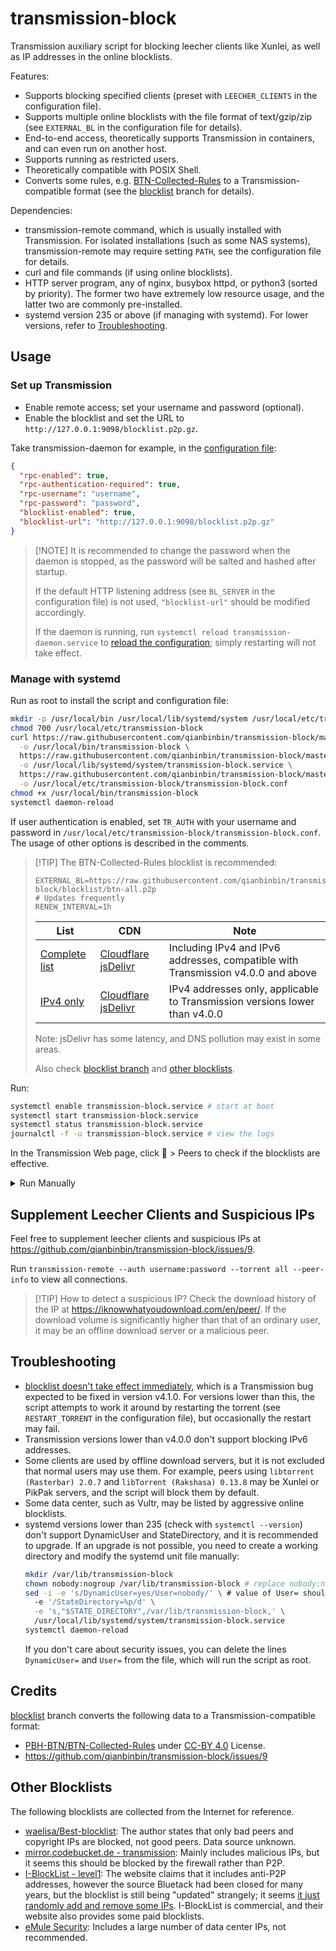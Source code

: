 # transmission-block

Transmission auxiliary script for blocking leecher clients like Xunlei,
as well as IP addresses in the online blocklists.

Features:

* Supports blocking specified clients
  (preset with `LEECHER_CLIENTS` in the configuration file).
* Supports multiple online blocklists with the file format of text/gzip/zip
  (see `EXTERNAL_BL` in the configuration file for details).
* End-to-end access, theoretically supports Transmission in containers,
  and can even run on another host.
* Supports running as restricted users.
* Theoretically compatible with POSIX Shell.
* Converts some rules, e.g. [BTN-Collected-Rules](https://github.com/PBH-BTN/BTN-Collected-Rules)
  to a Transmission-compatible format (see the
  [blocklist](https://github.com/qianbinbin/transmission-block/tree/blocklist)
  branch for details).

Dependencies:

* transmission-remote command, which is usually installed with Transmission.
  For isolated installations (such as some NAS systems),
  transmission-remote may require setting `PATH`,
  see the configuration file for details.
* curl and file commands (if using online blocklists).
* HTTP server program, any of nginx, busybox httpd, or python3 (sorted by priority).
  The former two have extremely low resource usage,
  and the latter two are commonly pre-installed.
* systemd version 235 or above (if managing with systemd).
  For lower versions, refer to [Troubleshooting](#troubleshooting).

## Usage

### Set up Transmission

* Enable remote access; set your username and password (optional).
* Enable the blocklist and set the URL to `http://127.0.0.1:9098/blocklist.p2p.gz`.

Take transmission-daemon for example, in the
[configuration file](https://github.com/transmission/transmission/blob/main/docs/Configuration-Files.md):

```json
{
  "rpc-enabled": true,
  "rpc-authentication-required": true,
  "rpc-username": "username",
  "rpc-password": "password",
  "blocklist-enabled": true,
  "blocklist-url": "http://127.0.0.1:9098/blocklist.p2p.gz"
}
```

> \[!NOTE]
> It is recommended to change the password when the daemon is stopped,
> as the password will be salted and hashed after startup.
>
> If the default HTTP listening address (see `BL_SERVER` in the configuration
> file) is not used, `"blocklist-url"` should be modified accordingly.
>
> If the daemon is running, run `systemctl reload transmission-daemon.service`
> to [reload the configuration](https://github.com/transmission/transmission/blob/main/docs/Editing-Configuration-Files.md#reload-settings);
> simply restarting will not take effect.

### Manage with systemd

Run as root to install the script and configuration file:

```sh
mkdir -p /usr/local/bin /usr/local/lib/systemd/system /usr/local/etc/transmission-block
chmod 700 /usr/local/etc/transmission-block
curl https://raw.githubusercontent.com/qianbinbin/transmission-block/master/transmission-block.sh \
  -o /usr/local/bin/transmission-block \
  https://raw.githubusercontent.com/qianbinbin/transmission-block/master/transmission-block.service \
  -o /usr/local/lib/systemd/system/transmission-block.service \
  https://raw.githubusercontent.com/qianbinbin/transmission-block/master/transmission-block.conf \
  -o /usr/local/etc/transmission-block/transmission-block.conf
chmod +x /usr/local/bin/transmission-block
systemctl daemon-reload
```

If user authentication is enabled,
set `TR_AUTH` with your username and password in
`/usr/local/etc/transmission-block/transmission-block.conf`.
The usage of other options is described in the comments.

> \[!TIP]
> The BTN-Collected-Rules blocklist is recommended:
>
> ```
> EXTERNAL_BL=https://raw.githubusercontent.com/qianbinbin/transmission-block/blocklist/btn-all.p2p
> # Updates frequently
> RENEW_INTERVAL=1h
> ```
>
> | List | CDN | Note |
> | ---- | --- | ---- |
> | [Complete list](https://raw.githubusercontent.com/qianbinbin/transmission-block/blocklist/btn-all.p2p) | [Cloudflare](https://blocklist.binac.org/btn-all.p2p) [jsDelivr](https://cdn.jsdelivr.net/gh/qianbinbin/transmission-block@blocklist/btn-all.p2p) | Including IPv4 and IPv6 addresses, compatible with Transmission v4.0.0 and above |
> | [IPv4 only](https://raw.githubusercontent.com/qianbinbin/transmission-block/blocklist/btn-all-ipv4.p2p) | [Cloudflare](https://blocklist.binac.org/btn-all-ipv4.p2p) [jsDelivr](https://cdn.jsdelivr.net/gh/qianbinbin/transmission-block@blocklist/btn-all-ipv4.p2p) | IPv4 addresses only, applicable to Transmission versions lower than v4.0.0 |
>
> Note: jsDelivr has some latency, and DNS pollution may exist in some areas.
>
> Also check [blocklist branch](https://github.com/qianbinbin/transmission-block/tree/blocklist)
> and [other blocklists](#other-blocklists).

Run:

```sh
systemctl enable transmission-block.service # start at boot
systemctl start transmission-block.service
systemctl status transmission-block.service
journalctl -f -u transmission-block.service # view the logs
```

In the Transmission Web page, click 🔧 > Peers to check if the blocklists are effective.

<details>

<summary>Run Manually</summary>

### Run Manually

```sh
curl https://raw.githubusercontent.com/qianbinbin/transmission-block/master/transmission-block.sh \
  -o ./transmission-block.sh
chmod +x ./transmission-block.sh
export TR_AUTH=username:password
./transmission-block.sh # for more options run ./transmission-block.sh -h
```

</details>

## Supplement Leecher Clients and Suspicious IPs

Feel free to supplement leecher clients and suspicious IPs at <https://github.com/qianbinbin/transmission-block/issues/9>.

Run `transmission-remote --auth username:password --torrent all --peer-info`
to view all connections.

> \[!TIP]
> How to detect a suspicious IP? Check the download history of the IP at <https://iknowwhatyoudownload.com/en/peer/>.
> If the download volume is significantly higher than that of an ordinary user,
> it may be an offline download server or a malicious peer.

## Troubleshooting

* [blocklist doesn't take effect immediately](https://github.com/transmission/transmission/issues/732),
  which is a Transmission bug expected to be fixed in version v4.1.0.
  For versions lower than this,
  the script attempts to work it around by restarting the torrent
  (see `RESTART_TORRENT` in the configuration file),
  but occasionally the restart may fail.
* Transmission versions lower than v4.0.0 don't support blocking IPv6 addresses.
* Some clients are used by offline download servers,
  but it is not excluded that normal users may use them. For example, peers using
  `libtorrent (Rasterbar) 2.0.7` and `libTorrent (Rakshasa) 0.13.8`
  may be Xunlei or PikPak servers, and the script will block them by default.
* Some data center, such as Vultr, may be listed by aggressive online blocklists.
* systemd versions lower than 235 (check with `systemctl --version`)
  don't support DynamicUser and StateDirectory, and it is recommended to upgrade.
  If an upgrade is not possible,
  you need to create a working directory and modify the systemd unit file manually:
  ```sh
  mkdir /var/lib/transmission-block
  chown nobody:nogroup /var/lib/transmission-block # replace nobody:nogroup with desired user and group
  sed -i -e 's/DynamicUser=yes/User=nobody/' \ # value of User= should be the same as the user above
    -e '/StateDirectory=%p/d' \
    -e 's,"$STATE_DIRECTORY",/var/lib/transmission-block,' \
    /usr/local/lib/systemd/system/transmission-block.service
  systemctl daemon-reload
  ```
  If you don't care about security issues,
  you can delete the lines `DynamicUser=` and `User=` from the file,
  which will run the script as root.

## Credits

[blocklist](https://github.com/qianbinbin/transmission-block/tree/blocklist)
branch converts the following data to a Transmission-compatible format:

* [PBH-BTN/BTN-Collected-Rules](https://github.com/PBH-BTN/BTN-Collected-Rules)
  under [CC-BY 4.0](https://creativecommons.org/licenses/by/4.0/) License.
* <https://github.com/qianbinbin/transmission-block/issues/9>

## Other Blocklists

The following blocklists are collected from the Internet for reference.

* [waelisa/Best-blocklist](https://github.com/waelisa/Best-blocklist):
  The author states that only bad peers and copyright IPs are blocked,
  not good peers. Data source unknown.
* [mirror.codebucket.de - transmission](https://mirror.codebucket.de/transmission/):
  Mainly includes malicious IPs,
  but it seems this should be blocked by the firewall rather than P2P.
* [I-BlockList - level1](https://www.iblocklist.com/list?list=ydxerpxkpcfqjaybcssw):
  The website claims that it includes anti-P2P addresses,
  however the source Bluetack had been closed for many years,
  but the blocklist is still being "updated" strangely; it seems
  [it just randomly add and remove some IPs](https://github.com/qianbinbin/transmission-block/issues/11).
  I-BlockList is commercial, and their website also provides some paid blocklists.
* [eMule Security](https://www.emule-security.org/):
  Includes a large number of data center IPs, not recommended.
